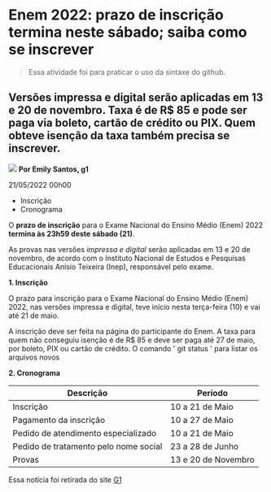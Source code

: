 # Enem 2022: prazo de inscrição termina neste sábado; saiba como se inscrever
> Essa atividade foi para praticar o uso da sintaxe do github.
## Versões impressa e digital serão aplicadas em 13 e 20 de novembro. Taxa é de R$ 85 e pode ser paga via boleto, cartão de crédito ou PIX. Quem obteve isenção da taxa também precisa se inscrever.
![](https://s2.glbimg.com/4n_SHrjEljUICayrqRyU1v_jdxg=/0x0:1280x613/1000x0/smart/filters:strip_icc()/i.s3.glbimg.com/v1/AUTH_59edd422c0c84a879bd37670ae4f538a/internal_photos/bs/2022/H/c/jbCRHTRr6ZJ7EK49Rhxw/passo-1-primeira-pagina-da-inscricao.jpeg)
**Por Emily Santos, g1**

21/05/2022 00h00 

- Inscrição
- Cronograma

O **prazo de inscrição** para o Exame Nacional do Ensino Médio (Enem) 2022 **termina às 23h59 deste sábado (21)**.

As provas nas versões *impressa e digital* serão aplicadas em 13 e 20 de novembro, de acordo com o Instituto Nacional de Estudos e Pesquisas Educacionais Anísio Teixeira (Inep), responsável pelo exame.

**1. Inscrição**

O prazo para inscrição para o Exame Nacional do Ensino Médio (Enem) 2022, nas versões impressa e digital, teve início nesta terça-feira (10) e vai até 21 de maio.

A inscrição deve ser feita na página do participante do Enem. A taxa para quem não conseguiu isenção é de R$ 85 e deve ser paga até 27 de maio, por boleto, PIX ou cartão de crédito.
O comando ' git status ' para listar os arquivos novos

**2. Cronograma**

| Descrição | Período |
|-----------|---------|
| Inscrição | 10 a 21 de Maio|
|Pagamento da inscrição| 10 a 27 de Maio|
|Pedido de atendimento especializado| 10 a 21 de Maio|
|Pedido de tratamento pelo nome social| 23 a 28 de Junho|
|Provas| 13 e 20 de Novembro|

Essa notícia foi retirada do site [G1](https://g1.globo.com/educacao/enem/2022/noticia/2022/05/20/enem-2022-prazo-de-inscricao-termina-no-sabado-saiba-como-se-inscrever.ghtml)
 
